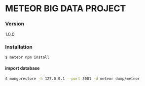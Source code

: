 # METEOR BIG DATA PROJECT
### Version
1.0.0


### Installation
```sh
$ meteor npm install
```

#### import database
```sh
$ mongorestore -h 127.0.0.1 --port 3001 -d meteor dump/meteor
```
